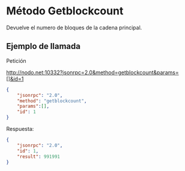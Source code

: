 # Método Getblockcount

Devuelve el numero de bloques de la cadena principal.

## Ejemplo de llamada

Petición

http://nodo.net:10332?jsonrpc=2.0&method=getblockcount&params=[]&id=1

```json
{
	"jsonrpc": "2.0",
	"method": "getblockcount",
	"params":[],
	"id": 1
}
```

Respuesta:

```json
{
	"jsonrpc": "2.0",
	"id": 1,
	"result": 991991
}
```
